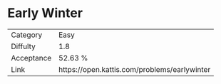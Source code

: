 # Early Winter

<table>
    <tr>
        <td>Category</td>
        <td>Easy</td>
    </tr>
    <tr>
        <td>Diffulty</td>
        <td>1.8</td>
    </tr>
    <tr>
        <td>Acceptance</td>
        <td>52.63 %</td>
    </tr>
    <tr>
        <td>Link</td>
        <td>https://open.kattis.com/problems/earlywinter</td>
    </tr>
</table>